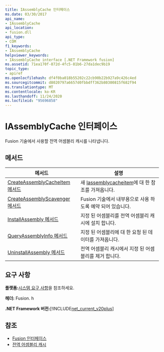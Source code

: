 ```yaml
---
title: IAssemblyCache 인터페이스
ms.date: 03/30/2017
api_name:
- IAssemblyCache
api_location:
- fusion.dll
api_type:
- COM
f1_keywords:
- IAssemblyCache
helpviewer_keywords:
- IAssemblyCache interface [.NET Framework fusion]
ms.assetid: 71ea170f-872d-4fc5-81b6-27da1dec9b19
topic_type:
- apiref
ms.openlocfilehash: df4f0ba018b55202c22cb90b22b927a9c426c4ed
ms.sourcegitcommit: d8020797a6657d0fbbdff362b80300815f682f94
ms.translationtype: MT
ms.contentlocale: ko-KR
ms.lasthandoff: 11/24/2020
ms.locfileid: "95696858"
---
```

# <a name="iassemblycache-interface"></a>IAssemblyCache 인터페이스

Fusion 기술에서 사용할 전역 어셈블리 캐시를 나타냅니다.  
  
## <a name="methods"></a>메서드  
  
|메서드|설명|  
|------------|-----------------|  
|[CreateAssemblyCacheItem 메서드](iassemblycache-createassemblycacheitem-method.md)|새 [Iassemblycacheitem](iassemblycacheitem-interface.md)에 대 한 참조를 가져옵니다.|  
|[CreateAssemblyScavenger 메서드](iassemblycache-createassemblyscavenger-method.md)|Fusion 기술에서 내부용으로 사용 하도록 예약 되어 있습니다.|  
|[InstallAssembly 메서드](iassemblycache-installassembly-method.md)|지정 된 어셈블리를 전역 어셈블리 캐시에 설치 합니다.|  
|[QueryAssemblyInfo 메서드](iassemblycache-queryassemblyinfo-method.md)|지정 된 어셈블리에 대 한 요청 된 데이터를 가져옵니다.|  
|[UninstallAssembly 메서드](iassemblycache-uninstallassembly-method.md)|전역 어셈블리 캐시에서 지정 된 어셈블리를 제거 합니다.|  
  
## <a name="requirements"></a>요구 사항  

 **플랫폼:**[시스템 요구 사항](../../get-started/system-requirements.md)을 참조하세요.  
  
 **헤더:** Fusion. h  
  
 **.NET Framework 버전:**[!INCLUDE[net_current_v20plus](../../../../includes/net-current-v20plus-md.md)]  
  
## <a name="see-also"></a>참조

- [Fusion 인터페이스](fusion-interfaces.md)
- [전역 어셈블리 캐시](../../app-domains/gac.md)
